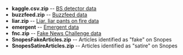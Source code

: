 
- **kaggle.csv.zip** -- [BS detector data](https://www.kaggle.com/mrisdal/fake-news)
- **buzzfeed.zip** -- [Buzzfeed data](https://github.com/rpitrust/fakenewsdata1)
- **liar.zip** -- [Liar, liar pants on fire data](https://www.cs.ucsb.edu/~william/data/liar_dataset.zip)
- **emergent** -- [Emergent data](https://github.com/willferreira/mscproject)
- **fnc.zip** -- [Fake News Challenge data](https://github.com/FakeNewsChallenge/fnc-1)
- **SnopesFakeArticles.zip** -- Articles identified as "fake" on Snopes
- **SnopesSatireArticles.zip** -- Articles identified as "satire" on Snopes
